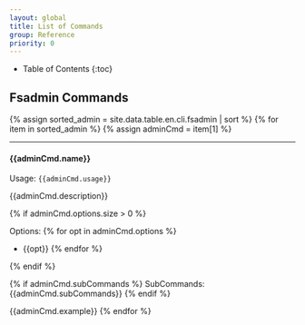 ```yaml
---
layout: global
title: List of Commands
group: Reference
priority: 0
---
```

* Table of Contents
{:toc}

## Fsadmin Commands

{% assign sorted_admin = site.data.table.en.cli.fsadmin | sort %}
{% for item in sorted_admin %}
{% assign adminCmd = item[1] %}

---
#### {{adminCmd.name}} 
  
Usage: `{{adminCmd.usage}}`
  
{{adminCmd.description}}

{% if adminCmd.options.size > 0 %}

Options:
{% for opt in adminCmd.options %}
- {{opt}}
{% endfor %}

{% endif %}

{% if adminCmd.subCommands %}
SubCommands:
{{adminCmd.subCommands}}
{% endif %}

{{adminCmd.example}} 
{% endfor %}
